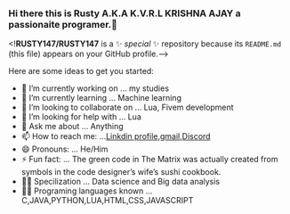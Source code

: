 ### Hi there this is Rusty A.K.A K.V.R.L KRISHNA AJAY a passionaite programer.👋


<!**RUSTY147/RUSTY147** is a ✨ _special_ ✨ repository because its `README.md` (this file) appears on your GitHub profile.-->

Here are some ideas to get you started:

- 🔭 I’m currently working on ... my studies
- 🌱 I’m currently learning ...   Machine learning
- 👯 I’m looking to collaborate on ... Lua, Fivem development 
- 🤔 I’m looking for help with ...  Lua
- 💬 Ask me about ... Anything
- 📫 How to reach me: ...[Linkdin profile](https://www.linkedin.com/in/k-v-r-l-krishna-ajay-7b7512211/),[gmail](kasiajay40@gmail.com),[Discord](https://discord.gg/KFFNS7cwuy)
- 😄 Pronouns: ... He/Him
- ⚡ Fun fact: ... The green code in The Matrix was actually created from symbols in the code designer’s wife’s sushi cookbook.
- 👨‍🔧 Specilization ... Data science and Big data analysis
- 👨‍💻 Programing languages known ... C,JAVA,PYTHON,LUA,HTML,CSS,JAVASCRIPT

